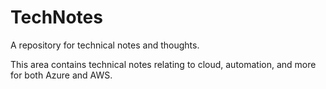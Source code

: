 # TechNotes
A repository for technical notes and thoughts.

This area contains technical notes relating to cloud, automation, and more 
for both Azure and AWS.

